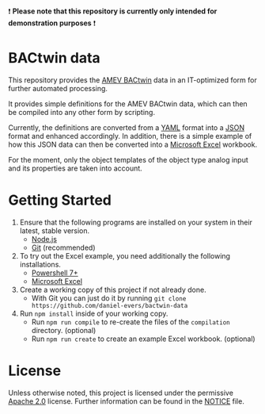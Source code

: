 :exclamation: **Please note that this repository is currently only intended for demonstration purposes** :exclamation:

# BACtwin data

This repository provides the [AMEV BACtwin](https://www.amev-online.de/AMEVInhalt/Planen/Gebaeudeautomation/BACtwin/) data in an IT-optimized form for further automated processing.

It provides simple definitions for the AMEV BACtwin data, which can then be compiled into any other form by scripting.

Currently, the definitions are converted from a [YAML](https://yaml.org/) format into a [JSON](https://www.json.org/json-en.html) format and enhanced accordingly. In addition, there is a simple example of how this JSON data can then be converted into a [Microsoft Excel](https://www.microsoft.com/en-us/microsoft-365/excel) workbook.

For the moment, only the object templates of the object type analog input and its properties are taken into account.

# Getting Started

1. Ensure that the following programs are installed on your system in their latest, stable version.
    * [Node.js](https://nodejs.org)
    * [Git](https://git-scm.com) (recommended)
2. To try out the Excel example, you need additionally the following installations.
    * [Powershell 7+](https://docs.microsoft.com/en-us/powershell)
    * [Microsoft Excel](https://www.microsoft.com/en-us/microsoft-365/excel)
3. Create a working copy of this project if not already done.
    * With Git you can just do it by running `git clone https://github.com/daniel-evers/bactwin-data`
3. Run `npm install` inside of your working copy.
    * Run `npm run compile` to re-create the files of the `compilation` directory. (optional)
    * Run `npm run create` to create an example Excel workbook. (optional)

# License

Unless otherwise noted, this project is licensed under the permissive [Apache 2.0](https://www.apache.org/licenses/LICENSE-2.0) license. Further information can be found in the [NOTICE](./NOTICE) file.